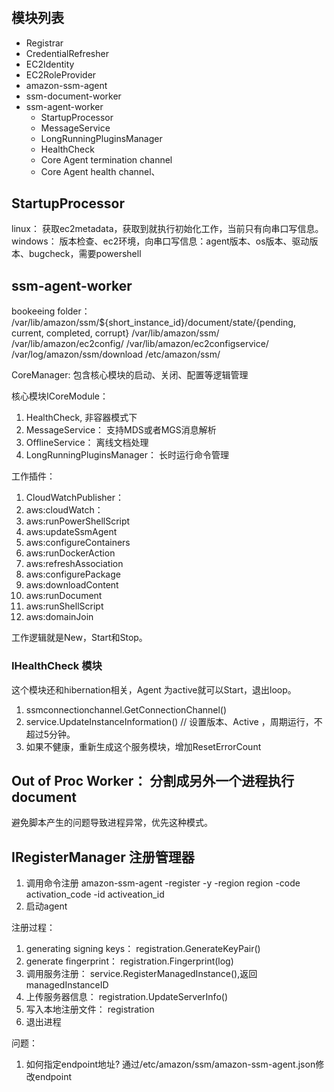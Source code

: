 #
## 模块列表

- Registrar
- CredentialRefresher
- EC2Identity
- EC2RoleProvider
- amazon-ssm-agent
- ssm-document-worker
- ssm-agent-worker 
  - StartupProcessor
  - MessageService
  - LongRunningPluginsManager
  - HealthCheck
  - Core Agent termination channel
  - Core Agent health channel、



## StartupProcessor

linux：  获取ec2metadata，获取到就执行初始化工作，当前只有向串口写信息。
windows： 版本检查、ec2环境，向串口写信息：agent版本、os版本、驱动版本、bugcheck，需要powershell

## ssm-agent-worker

bookeeing folder： /var/lib/amazon/ssm/${short_instance_id}/document/state/{pending, current, completed, corrupt}
/var/lib/amazon/ssm/
/var/lib/amazon/ec2config/
/var/lib/amazon/ec2configservice/
/var/log/amazon/ssm/download
/etc/amazon/ssm/


CoreManager: 包含核心模块的启动、关闭、配置等逻辑管理

核心模块ICoreModule：
1. HealthCheck, 非容器模式下
2. MessageService： 支持MDS或者MGS消息解析
3. OfflineService： 离线文档处理
4. LongRunningPluginsManager： 长时运行命令管理

工作插件：
1. CloudWatchPublisher： 
2. aws:cloudWatch： 
3. aws:runPowerShellScript
4. aws:updateSsmAgent
5. aws:configureContainers
6. aws:runDockerAction
7. aws:refreshAssociation
8. aws:configurePackage
9. aws:downloadContent
10. aws:runDocument
11. aws:runShellScript
12. aws:domainJoin

工作逻辑就是New，Start和Stop。




### IHealthCheck 模块

这个模块还和hibernation相关，Agent 为active就可以Start，退出loop。

1. ssmconnectionchannel.GetConnectionChannel()
2. service.UpdateInstanceInformation() // 设置版本、Active ，周期运行，不超过5分钟。
3. 如果不健康，重新生成这个服务模块，增加ResetErrorCount



## Out of Proc Worker： 分割成另外一个进程执行document

避免脚本产生的问题导致进程异常，优先这种模式。


## IRegisterManager 注册管理器

1. 调用命令注册 amazon-ssm-agent -register -y -region region -code activation_code -id activeation_id
2. 启动agent

注册过程： 
1. generating signing keys： registration.GenerateKeyPair()
2. generate fingerprint： registration.Fingerprint(log)
3. 调用服务注册： service.RegisterManagedInstance(),返回 managedInstanceID
4. 上传服务器信息： registration.UpdateServerInfo()
5. 写入本地注册文件： registration
6. 退出进程

问题： 
1. 如何指定endpoint地址? 通过/etc/amazon/ssm/amazon-ssm-agent.json修改endpoint